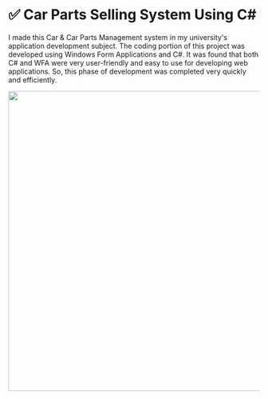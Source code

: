 # ✅ Car Parts Selling System Using C#


I made this Car & Car Parts Management system in my university's application development subject. The coding portion of this project was developed using Windows Form Applications and C#. It was found that both C# and WFA were very user-friendly and easy to use for developing web applications. So, this phase of development was completed very quickly and efficiently.





<img src="https://user-images.githubusercontent.com/65155421/189620029-0c4fd6e8-4880-4bf0-b258-ccb194396127.png" width=600>
